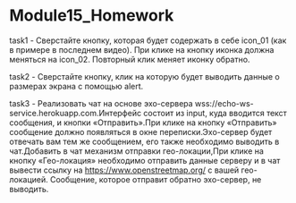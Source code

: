 # Module15_Homework
task1 - Сверстайте кнопку, которая будет содержать в себе icon_01 (как в примере в последнем видео). При клике на кнопку иконка должна меняться на icon_02. Повторный клик меняет иконку обратно.


task2 - Сверстайте кнопку, клик на которую будет выводить данные о размерах экрана с помощью alert.


task3 - Реализовать чат на основе эхо-сервера wss://echo-ws-service.herokuapp.com.Интерфейс состоит из input, куда вводится текст сообщения, и кнопки «Отправить».При клике на кнопку «Отправить» сообщение должно появляться в окне переписки.Эхо-сервер будет отвечать вам тем же сообщением, его также необходимо выводить в чат.Добавить в чат механизм отправки гео-локации,При клике на кнопку «Гео-локация» необходимо отправить данные серверу и в чат вывести ссылку на https://www.openstreetmap.org/ с вашей гео-локацией. Сообщение, которое отправит обратно эхо-сервер, не выводить.
